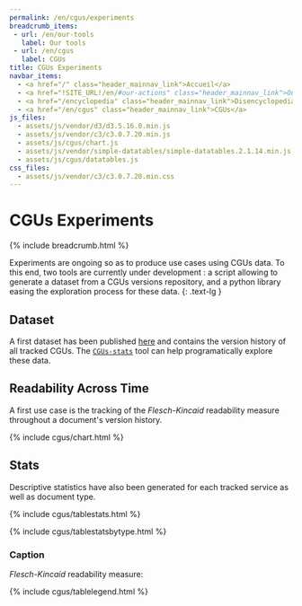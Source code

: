 ```yaml
---
permalink: /en/cgus/experiments
breadcrumb_items:
 - url: /en/our-tools
   label: Our tools
 - url: /en/cgus
   label: CGUs
title: CGUs Experiments
navbar_items:
  - <a href="/" class="header_mainnav_link">Accueil</a>
  - <a href="!SITE_URL!/en/#our-actions" class="header_mainnav_link">Our actions</a>
  - <a href="/encyclopedia" class="header_mainnav_link">Disencyclopedia</a>
  - <a href="/en/cgus" class="header_mainnav_link">CGUs</a>
js_files:
  - assets/js/vendor/d3/d3.5.16.0.min.js
  - assets/js/vendor/c3/c3.0.7.20.min.js
  - assets/js/cgus/chart.js
  - assets/js/vendor/simple-datatables/simple-datatables.2.1.14.min.js
  - assets/js/cgus/datatables.js
css_files:
  - assets/js/vendor/c3/c3.0.7.20.min.css
---
```


# CGUs Experiments

{% include breadcrumb.html %}

Experiments are ongoing so as to produce use cases using CGUs data. To this end, two tools are currently under development : a script allowing to generate a dataset from a CGUs versions repository, and a python library easing the exploration process for these data. 
{: .text-lg }

## Dataset

A first dataset has been published [here](https://github.com/ambanum/CGUs-versions/releases) and contains the version history of all tracked CGUs. The [`CGUs-stats`](https://github.com/ambanum/CGUs-stats/) tool can help programatically explore these data.


## Readability Across Time

A first use case is the tracking of the _Flesch-Kincaid_ readability measure throughout a document's version history.

{% include cgus/chart.html %}

## Stats

Descriptive statistics have also been generated for each tracked service as well as document type.

{% include cgus/tablestats.html %}

{% include cgus/tablestatsbytype.html %}

### Caption

_Flesch-Kincaid_ readability measure:

{% include cgus/tablelegend.html %}
